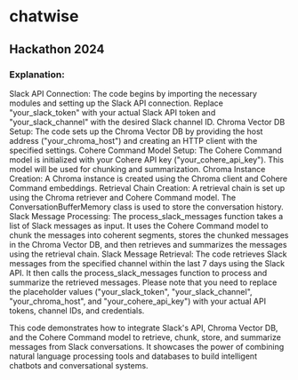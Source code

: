 # chatwise

## Hackathon 2024

### Explanation:

Slack API Connection: The code begins by importing the necessary modules and setting up the Slack API connection. Replace "your_slack_token" with your actual Slack API token and "your_slack_channel" with the desired Slack channel ID.
Chroma Vector DB Setup: The code sets up the Chroma Vector DB by providing the host address ("your_chroma_host") and creating an HTTP client with the specified settings.
Cohere Command Model Setup: The Cohere Command model is initialized with your Cohere API key ("your_cohere_api_key"). This model will be used for chunking and summarization.
Chroma Instance Creation: A Chroma instance is created using the Chroma client and Cohere Command embeddings.
Retrieval Chain Creation: A retrieval chain is set up using the Chroma retriever and Cohere Command model. The ConversationBufferMemory class is used to store the conversation history.
Slack Message Processing: The process_slack_messages function takes a list of Slack messages as input. It uses the Cohere Command model to chunk the messages into coherent segments, stores the chunked messages in the Chroma Vector DB, and then retrieves and summarizes the messages using the retrieval chain.
Slack Message Retrieval: The code retrieves Slack messages from the specified channel within the last 7 days using the Slack API. It then calls the process_slack_messages function to process and summarize the retrieved messages.
Please note that you need to replace the placeholder values ("your_slack_token", "your_slack_channel", "your_chroma_host", and "your_cohere_api_key") with your actual API tokens, channel IDs, and credentials.

This code demonstrates how to integrate Slack's API, Chroma Vector DB, and the Cohere Command model to retrieve, chunk, store, and summarize messages from Slack conversations. It showcases the power of combining natural language processing tools and databases to build intelligent chatbots and conversational systems.

